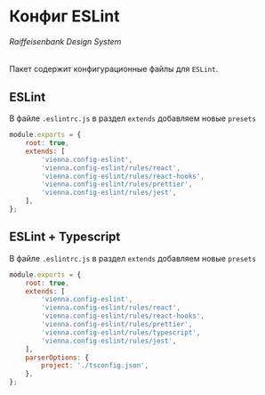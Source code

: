 # Конфиг ESLint

###### Raiffeisenbank Design System

Пакет содержит конфигурационные файлы для `ESLint`.

## ESLint

В файле `.eslintrc.js` в раздел `extends` добавляем новые `presets`

```js
module.exports = {
    root: true,
    extends: [
        'vienna.config-eslint',
        'vienna.config-eslint/rules/react',
        'vienna.config-eslint/rules/react-hooks',
        'vienna.config-eslint/rules/prettier',
        'vienna.config-eslint/rules/jest',
    ],
};
```

## ESLint + Typescript

В файле `.eslintrc.js` в раздел `extends` добавляем новые `presets`

```js
module.exports = {
    root: true,
    extends: [
        'vienna.config-eslint',
        'vienna.config-eslint/rules/react',
        'vienna.config-eslint/rules/react-hooks',
        'vienna.config-eslint/rules/prettier',
        'vienna.config-eslint/rules/typescript',
        'vienna.config-eslint/rules/jest',
    ],
    parserOptions: {
        project: './tsconfig.json',
    },
};
```

